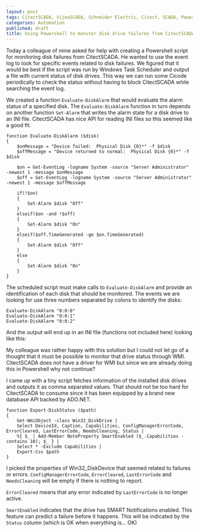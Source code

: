 ```yaml
---
layout: post
tags: CitectSCADA, VijeoSCADA, Schneider Electric, Citect, SCADA, Powershell, Scripting
categories: Automation
published: draft
title: Using Powershell to monitor disk drive failures from CitectSCADA
---
```


Today a colleague of mine asked for help with creating a Powershell script for monitoring disk failures from CitectSCADA. He wanted to use the event log to look for specific events related to disk failures. We figured that it would be best if the script was run by Windows Task Scheduler and output a file with current status of disk drives. This way we can run some Cicode periodically to check the status without having to block CitectSCADA while searching the event log.

<!--excerpt-->

We created a function `Evaluate-DiskAlarm` that would evaluate the alarm status of a specified disk. The `Evaluate-DiskAlarm` function in turn depends on another function `Set-Alarm` that writes the alarm state for a disk drive to an INI file. CitectSCADA has nice API for reading INI files so this seemed like a good fit. 

	function Evaluate-DiskAlarm ($disk) 
	{    
	    $onMessage = "Device failed:  Physical Disk {0}*" -f $disk
	    $offMessage = "Device returned to normal:  Physical Disk {0}*" -f $disk
	
	    $on = Get-EventLog -logname System -source "Server Administrator" -newest 1 -message $onMessage
	    $off = Get-EventLog -logname System -source "Server Administrator" -newest 1 -message $offMessage 
	
	    if(!$on)
	    {
	        Set-Alarm $disk "Off"
	    }
	    elseif($on -and !$off)
	    {
	        Set-Alarm $disk "On"
	    }    
	    elseif($off.TimeGenerated -ge $on.TimeGenerated)
	    {
	        Set-Alarm $disk "Off"
	    }
	    else
	    {
	        Set-Alarm $disk "On"
	    }           
	}

The scheduled script must make calls to `Evaluate-DiskAlarm` and provide an identification of each disk that should be monitored. The events we are looking for use three numbers separated by colons to identify the disks:

    Evaluate-DiskAlarm "0:0:0"
	Evaluate-DiskAlarm "0:0:1"
	Evaluate-DiskAlarm "0:0:2"

And the output will end up in an INI file (functions not included here) looking like this:


My colleague was rather happy with this solution but I could not let go of a thought that it must be possible to monitor that drive status through WMI. CitectSCADA does not have a driver for WMI but since we are already doing this in Powershell why not continue?

I came up with a tiny script fetches information of the installed disk drives and outputs it as comma separated values. That should not be too hard for CitectSCADA to consume since it has been equipped by a brand new database API backed by ADO.NET.

	function Export-DiskStatus ($path)
	{
		Get-WmiObject -class Win32_DiskDrive | 
		Select DeviceId, Caption, Capabilities, ConfigManagerErrorCode, ErrorCleared, LastErrorCode, NeedsCleaning, Status | 
		%{ $_ | Add-Member NoteProperty SmartEnabled ($_.Capabilities -contains 10); $_ } | 
		Select * -Exclude Capabilities |
		Export-Csv $path
	}

I picked the properties of Win32_DiskDevice that seemed related to failures or errors. `ConfigManagerErrorCode`, `ErrorCleared`, `LastErrorCode` and `NeedsCleaning` will be empty if there is nothing to report.

`ErrorCleared` means that any error indicated by `LastErrorCode` is no longer active.

`SmartEnabled` indicates that the drive has SMART Notifications enabled. This feature can predict a failure before it happens. This will be indicated by the  `Status` column (which is OK when everything is... OK)  